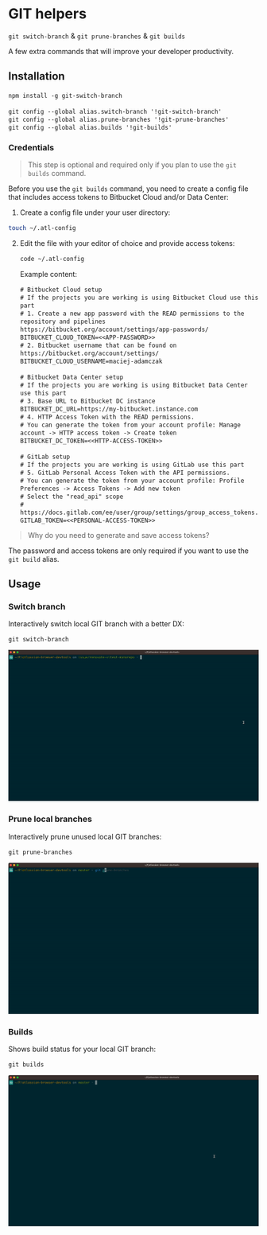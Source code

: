 # GIT helpers

`git switch-branch` & `git prune-branches` & `git builds`

A few extra commands that will improve your developer productivity.

## Installation

```
npm install -g git-switch-branch

git config --global alias.switch-branch '!git-switch-branch'
git config --global alias.prune-branches '!git-prune-branches'
git config --global alias.builds '!git-builds'
```

### Credentials

> This step is optional and required only if you plan to use the `git builds` command.

Before you use the `git builds` command, you need to create a config file that includes access tokens to Bitbucket Cloud and/or Data Center:

1. Create a config file under your user directory:

```sh
touch ~/.atl-config
```

2. Edit the file with your editor of choice and provide access tokens:

    ```sh
    code ~/.atl-config
    ```

    Example content:

    ```env
    # Bitbucket Cloud setup
    # If the projects you are working is using Bitbucket Cloud use this part
    # 1. Create a new app password with the READ permissions to the repository and pipelines https://bitbucket.org/account/settings/app-passwords/
    BITBUCKET_CLOUD_TOKEN=<<APP-PASSWORD>>
    # 2. Bitbucket username that can be found on https://bitbucket.org/account/settings/
    BITBUCKET_CLOUD_USERNAME=maciej-adamczak

    # Bitbucket Data Center setup
    # If the projects you are working is using Bitbucket Data Center use this part
    # 3. Base URL to Bitbucket DC instance
    BITBUCKET_DC_URL=https://my-bitbucket.instance.com
    # 4. HTTP Access Token with the READ permissions.
    # You can generate the token from your account profile: Manage account -> HTTP access token -> Create token
    BITBUCKET_DC_TOKEN=<<HTTP-ACCESS-TOKEN>>

    # GitLab setup
    # If the projects you are working is using GitLab use this part
    # 5. GitLab Personal Access Token with the API permissions.
    # You can generate the token from your account profile: Profile Preferences -> Access Tokens -> Add new token
    # Select the "read_api" scope
    # https://docs.gitlab.com/ee/user/group/settings/group_access_tokens.html
    GITLAB_TOKEN=<<PERSONAL-ACCESS-TOKEN>>
    ```

> Why do you need to generate and save access tokens?

The password and access tokens are only required if you want to use the `git build` alias.

## Usage

### Switch branch

Interactively switch local GIT branch with a better DX:

```
git switch-branch
```

![git switch-branch demo](docs/git-switch-branch.gif)

### Prune local branches

Interactively prune unused local GIT branches:

```
git prune-branches
```

![git prune-branches demo](docs/git-prune-branches.gif)

### Builds

Shows build status for your local GIT branch:

```
git builds
```

![git builds demo](docs/git-builds.gif)

